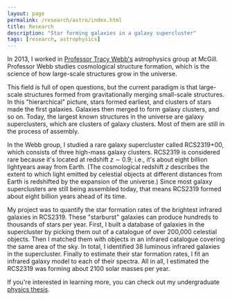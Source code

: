 ```yaml
---
layout: page
permalink: /research/astro/index.html
title: Research
description: "Star forming galaxies in a galaxy supercluster"
tags: [research, astrophysics]
---
```


In 2013, I worked in [Professor Tracy Webb's](http://www.physics.mcgill.ca/~webb/) astrophysics group at McGill. Professor Webb studies cosmological structure formation, which is the science of how large-scale structures grow in the universe. 

This field is full of open questions, but the current paradigm is that large-scale structures formed from gravitationally merging small-scale structures. In this "hierarchical" picture, stars formed earliest, and clusters of stars made the first galaxies. Galaxies then merged to form galaxy clusters, and so on. Today, the largest known structures in the universe are galaxy superclusters, which are clusters of galaxy clusters. Most of them are still in the process of assembly.

In the Webb group, I studied a rare galaxy supercluster called RCS2319+00, which consists of three high-mass galaxy clusters. RCS2319 is considered rare because it's located at redshift *z* &sim; 0.9; i.e., it's about eight billion lightyears away from Earth. (The cosmological redshift *z* describes the extent to which light emitted by celestial objects at different distances from Earth is redshifted by the expansion of the universe.) Since most galaxy superclusters are still being assembled today, that means RCS2319 formed about eight billion years ahead of its time. 

My project was to quantify the star formation rates of the brightest infrared galaxies in RCS2319. These "starburst" galaxies can produce hundreds to thousands of stars per year. First, I built a database of galaxies in the supercluster by picking them out of a catalogue of over 200,000 celestial objects. Then I matched them with objects in an infrared catalogue covering the same area of the sky. In total, I identified 38 luminous infrared galaxies in the supercluster. Finally to estimate their star formation rates, I fit an infrared galaxy model to each of their spectra. All in all, I estimated the RCS2319 was forming about 2100 solar masses per year.

If you're interested in learning more, you can check out my undergraduate [physics thesis](/honphysthesis.pdf). 

<!-- 
and presented it with a poster at the 2014 Canadian Undergraduate Physics Conference in Kingston, Ontario.
-->